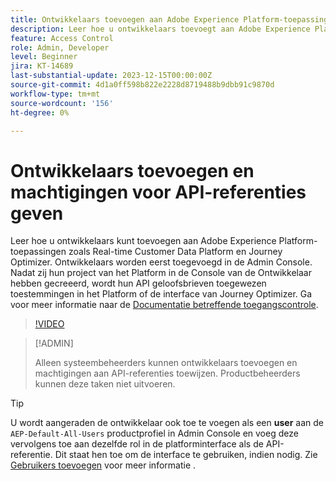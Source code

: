 ```yaml
---
title: Ontwikkelaars toevoegen aan Adobe Experience Platform-toepassingen
description: Leer hoe u ontwikkelaars toevoegt aan Adobe Experience Platform-toepassingen en machtigingen geeft voor API-referenties
feature: Access Control
role: Admin, Developer
level: Beginner
jira: KT-14689
last-substantial-update: 2023-12-15T00:00:00Z
source-git-commit: 4d1a0ff598b822e2228d8719488b9dbb91c9870d
workflow-type: tm+mt
source-wordcount: '156'
ht-degree: 0%

---
```


# Ontwikkelaars toevoegen en machtigingen voor API-referenties geven

Leer hoe u ontwikkelaars kunt toevoegen aan Adobe Experience Platform-toepassingen zoals Real-time Customer Data Platform en Journey Optimizer. Ontwikkelaars worden eerst toegevoegd in de Admin Console. Nadat zij hun project van het Platform in de Console van de Ontwikkelaar hebben gecreeerd, wordt hun API geloofsbrieven toegewezen toestemmingen in het Platform of de interface van Journey Optimizer. Ga voor meer informatie naar de [Documentatie betreffende toegangscontrole](https://experienceleague.adobe.com/docs/experience-platform/access-control/home.html).

>[!VIDEO](https://video.tv.adobe.com/v/3426407?learn=on)

>[!ADMIN]
>
>Alleen systeembeheerders kunnen ontwikkelaars toevoegen en machtigingen aan API-referenties toewijzen. Productbeheerders kunnen deze taken niet uitvoeren.

>[!TIP]
>
>U wordt aangeraden de ontwikkelaar ook toe te voegen als een **user** aan de `AEP-Default-All-Users` productprofiel in Admin Console en voeg deze vervolgens toe aan dezelfde rol in de platforminterface als de API-referentie. Dit staat hen toe om de interface te gebruiken, indien nodig. Zie [Gebruikers toevoegen](add-users.md) voor meer informatie .

